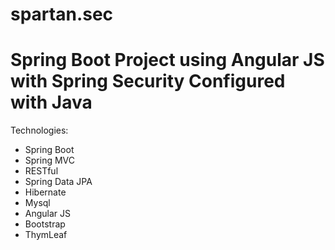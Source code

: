 # spartan.sec

# Spring Boot Project using Angular JS with Spring Security Configured with Java 

Technologies:
- Spring Boot
- Spring MVC
- RESTful
- Spring Data JPA
- Hibernate
- Mysql 
- Angular JS
- Bootstrap
- ThymLeaf
